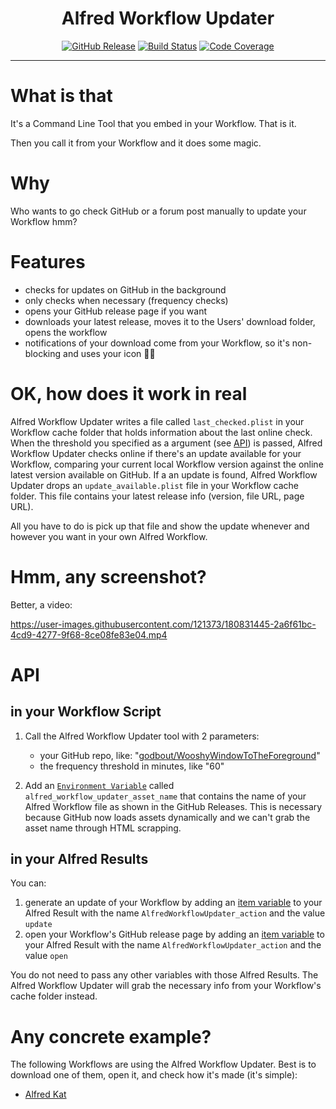 <h1 align="center">Alfred Workflow Updater</h1>

<p align="center">
    <a href="https://github.com/godbout/AlfredWorkflowUpdater/releases"><img src="https://img.shields.io/github/release/godbout/AlfredWorkflowUpdater.svg" alt="GitHub Release"></a>
    <a href="https://github.com/godbout/AlfredWorkflowUpdater/actions"><img src="https://img.shields.io/github/actions/workflow/status/godbout/AlfredWorkflowUpdater/main.yml?branch=master" alt="Build Status"></a>
    <a href="https://codecov.io/gh/godbout/AlfredWorkflowUpdater"><img src="https://img.shields.io/codecov/c/gh/godbout/AlfredWorkflowUpdater" alt="Code Coverage"></a>
</p>

___

# What is that

It's a Command Line Tool that you embed in your Workflow. That is it.

Then you call it from your Workflow and it does some magic.

# Why

Who wants to go check GitHub or a forum post manually to update your Workflow hmm?

# Features

* checks for updates on GitHub in the background
* only checks when necessary (frequency checks)
* opens your GitHub release page if you want
* downloads your latest release, moves it to the Users' download folder, opens the workflow
* notifications of your download come from your Workflow, so it's non-blocking and uses your icon ✌🏼️

# OK, how does it work in real

Alfred Workflow Updater writes a file called `last_checked.plist` in your Workflow cache folder that holds information about the last online check.
When the threshold you specified as a argument (see [API](https://github.com/godbout/AlfredWorkflowUpdater#in-your-workflow-script)) is passed, Alfred Workflow Updater checks online if there's an update available for your Workflow, comparing your current local Workflow version against the online latest version available on GitHub.
If a an update is found, Alfred Workflow Updater drops an `update_available.plist` file in your Workflow cache folder. This file contains your latest release info (version, file URL, page URL).

All you have to do is pick up that file and show the update whenever and however you want in your own Alfred Workflow.

# Hmm, any screenshot?

Better, a video:

https://user-images.githubusercontent.com/121373/180831445-2a6f61bc-4cd9-4277-9f68-8ce08fe83e04.mp4

# API

## in your Workflow Script

1. Call the Alfred Workflow Updater tool with 2 parameters:
    * your GitHub repo, like: "[godbout/WooshyWindowToTheForeground](https://github.com/godbout/WooshyWindowToTheForeground)"
    * the frequency threshold in minutes, like "60"

2. Add an [`Environment Variable`](https://www.alfredapp.com/help/workflows/advanced/variables/#environment) called `alfred_workflow_updater_asset_name` that contains the name of your Alfred Workflow file as shown in the GitHub Releases. This is necessary because GitHub now loads assets dynamically and we can't grab the asset name through HTML scrapping.

## in your Alfred Results

You can:
1. generate an update of your Workflow by adding an [item variable](https://www.alfredapp.com/help/workflows/inputs/script-filter/json/#variables) to your Alfred Result with the name `AlfredWorkflowUpdater_action` and the value `update`
2. open your Workflow's GitHub release page by adding an [item variable](https://www.alfredapp.com/help/workflows/inputs/script-filter/json/#variables) to your Alfred Result with the name `AlfredWorkflowUpdater_action` and the value `open`

You do not need to pass any other variables with those Alfred Results. The Alfred Workflow Updater will grab the necessary info from your Workflow's cache folder instead.

# Any concrete example?

The following Workflows are using the Alfred Workflow Updater. Best is to download one of them, open it, and check how it's made (it's simple):
* [Alfred Kat](https://github.com/godbout/AlfredKat)
